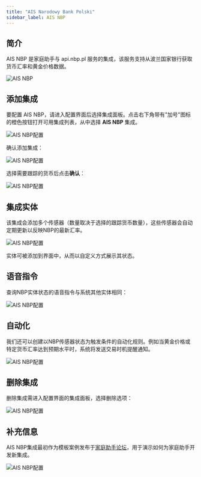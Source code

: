 ```yaml
---
title: "AIS Narodowy Bank Polski"
sidebar_label: AIS NBP
---
```


## 简介

AIS NBP 是家庭助手与 api.nbp.pl 服务的集成，该服务支持从波兰国家银行获取货币汇率和黄金价格数据。

![AIS NBP](/img/en/frontend/ais_nbp1.png)

## 添加集成

要配置 AIS NBP，请进入配置界面后选择集成面板。点击右下角带有"加号"图标的橙色按钮打开可用集成列表，从中选择 **AIS NBP** 集成。

![AIS NBP配置](/img/en/frontend/ais_nbp2.png)

确认添加集成：

![AIS NBP配置](/img/en/frontend/ais_nbp3.png)

选择需要跟踪的货币后点击**确认**：

![AIS NBP配置](/img/en/frontend/ais_nbp4.png)

## 集成实体

该集成会添加多个传感器（数量取决于选择的跟踪货币数量），这些传感器会自动定期更新以反映NBP的最新汇率。

![AIS NBP配置](/img/en/frontend/ais_nbp5.png)

实体可被添加到界面中，从而以自定义方式展示其状态。

## 语音指令

查询NBP实体状态的语音指令与系统其他实体相同：

![AIS NBP配置](/img/en/frontend/ais_nbp6.png)

## 自动化

我们还可以创建以NBP传感器状态为触发条件的自动化规则。例如当黄金价格或特定货币汇率达到预期水平时，系统将发送交易时机提醒通知。

![AIS NBP配置](/img/en/frontend/ais_nbp7.png)

## 删除集成

删除集成需进入配置界面的集成面板，选择删除选项：

![AIS NBP配置](/img/en/frontend/ais_nbp8.png)

## 补充信息

AIS NBP集成最初作为模板案例发布于[家庭助手论坛](https://ai-speaker.discourse.group/t/wlasna-integracja-7-przyklad-nowej-integracji/1029)，用于演示如何为家庭助手开发新集成。

![AIS NBP配置](/img/en/frontend/ais_nbp9.png)